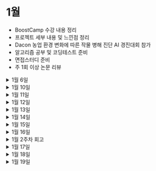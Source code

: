 # 1월

- BoostCamp 수강 내용 정리
- 프로젝트 세부 내용 및 느낀점 정리
- Dacon 농업 환경 변화에 따른 작물 병해 진단 AI 경진대회 참가
- 알고리즘 공부 및 코딩테스트 준비
- 면접스터디 준비
- 주 1회 이상 논문 리뷰


<details>
 <summary>1월 6일</summary>

  <!-- summary 아래 한칸 공백 두어야함 -->

### 면접
- [x] [질문 되새김 및 정리](https://tabby-table-700.notion.site/4dc323dcc52442a6adf3b01f6917692f)
</details>


<details>
 <summary>1월 10일</summary>

  <!-- summary 아래 한칸 공백 두어야함 -->

### 알고리즘
- [x] DP 실버이상 문제 2개 해결하기
  - [연속합](https://www.acmicpc.net/problem/1912)
  - [정수 삼각형](https://www.acmicpc.net/problem/1932)

### 강의
- [x] OCR 강의 정리

### 정리
- [x] 블로그 테마와 기존 내용 정리
</details>


<details>
 <summary>1월 11일</summary>

  <!-- summary 아래 한칸 공백 두어야함 -->

### 알고리즘
- [x] DP 문제 2개 이상 해결하기
  - [내리막길](https://www.acmicpc.net/problem/1520)
  - [안녕](https://www.acmicpc.net/problem/1535)

### 논문
- [x] [Yolox 논문 정리 및 리뷰](https://github.com/Junhyuk93/studying-deep-learning-paper/blob/main/YOLOX/YOLOX_review.md)

### 프로젝트
- [ ] photo inpainting 관련 정보 알아보기

</details>

<details>
 <summary>1월 12일</summary>

  <!-- summary 아래 한칸 공백 두어야함 -->

### 알고리즘
- [ ] 알고리즘 2개 이상 해결하기
  - [외판원 순회 2](https://www.acmicpc.net/problem/10971)
  - [체스판 다시 칠하기](https://www.acmicpc.net/problem/1018)

### 프로젝트
- [x] Kaggle TensorFlow - Help Protect the Great Barrier Reef yolox-x train 해보기
- [x] Dacon 농업 환경 변화에 따른 작물 병해 진단 AI 경진대회 참가 및 Baseline 토의
- [x] Time Series Model 확인하기

### 논문
- [ ] LSTM 논문 정리 및 리뷰
</details>

<details>
 <summary>1월 13일</summary>

  <!-- summary 아래 한칸 공백 두어야함 -->

### 프로젝트
- [x] Dacon 농업 환경 변화에 따른 작물 병해 진단 AI 경진대회 토의 및 코드 작성

</details>

<details>
 <summary>1월 14일</summary>

  <!-- summary 아래 한칸 공백 두어야함 -->


### 프로젝트 
- [x] Dacon 농업 환경 변화에 따른 작물 병해 진단 AI 경진대회 코드 작성 및 실험


</details>

<details>
 <summary>1월 15일</summary>

  <!-- summary 아래 한칸 공백 두어야함 -->


### 프로젝트 
- [x] Dacon 농업 환경 변화에 따른 작물 병해 진단 AI 경진대회 코드 작성 및 실험

### 스터디
- [x] 면접스터디 활성화 및 향후 방향 토의


</details>

<details>
 <summary>1월 16일</summary>

  <!-- summary 아래 한칸 공백 두어야함 -->


### 프로젝트 
- [x] Dacon 농업 환경 변화에 따른 작물 병해 진단 AI 경진대회 코드 실험 결과 정리


</details>

<details>
 <summary>1월 2주차 회고</summary>

  <!-- summary 아래 한칸 공백 두어야함 -->

## 좋았던 점


- TIL로 정리해서 깔끔해진 것 같음.

- BoostCamp 최종 프로젝트 때문에 멈춰있던 스터디를 활성화시킴.

- 마찬가지로 최종 프로젝트의 시간적 여유때문에 못했던 헬스도 복구중.



## 부족했던 점

- Kaggle과 Dacon 대회 참여로 알고리즘 문제를 많이 풀지 못했음. 

- 포트폴리오를 깔끔하게 정리하려 했으나 이 또한 역시 다른 일과 겹치면서 미루게 됨.

## 개선 방향🌟

- 포트폴리오 깔끔하게 정리하기와 pdf로도 만들어 놓기

- 하루에 2-3문제 이상 알고리즘 문제 풀기🙄

- Dacon 대회 시계열 부분 정리하기

- 주 5회 이상 헬스

- **다음주도 화이팅!!** 😊

</details>

<details>
 <summary>1월 17일</summary>

  <!-- summary 아래 한칸 공백 두어야함 -->


### 프로젝트 
- [x] Dacon 농업 환경 변화에 따른 작물 병해 진단 AI 경진대회 코드 실험 결과 정리

### 취업준비
- [x] 기존 포트폴리오 내용 정리

### 알고리즘
- [ ] DP나 BFS 2문제 풀기

</details>

<details>
 <summary>1월 18일</summary>

  <!-- summary 아래 한칸 공백 두어야함 -->


### 프로젝트 
- [x] Kaggle : Help Protect the Great Barrier Reef 대회 코드 작성 및 제출 (61/1439)

### 취업준비
- [x] 자기소개서 제출
- [x] 포트폴리오 정리

### 알고리즘
- [ ] DP나 BFS 2문제 풀기

</details>

<details>
 <summary>1월 19일</summary>

  <!-- summary 아래 한칸 공백 두어야함 -->


### 프로젝트 
- [x] Kaggle : Help Protect the Great Barrier Reef 대회 코드 작성 및 제출
- [ ] Dacon 농업 환경 변화에 따른 작물 병해 진단 AI 경진대회 - Pytorch Lightning으로 변환 및 코드 작성

### 취업준비
- [x] 포트폴리오 정리
- [ ] 면접스터디 답변 작성

### 알고리즘
- [ ] 이것이 코딩테스트다 - DP part 공부 및 문제풀이


</details>

